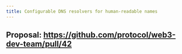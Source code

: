 ```yaml
---
title: Configurable DNS resolvers for human-readable names
---
```


## Proposal: https://github.com/protocol/web3-dev-team/pull/42
##